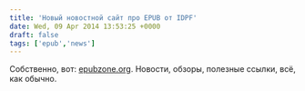 ```yaml
---
title: 'Новый новостной сайт про EPUB от IDPF'
date: Wed, 09 Apr 2014 13:53:25 +0000
draft: false
tags: ['epub','news']
---
```


Собственно, вот: [epubzone.org](http://epubzone.org/). Новости, обзоры, полезные ссылки, всё, как обычно.